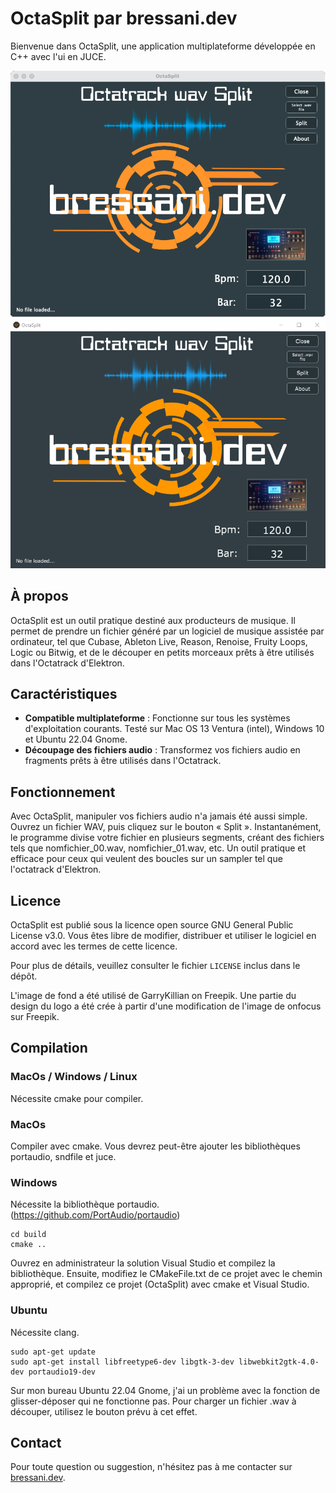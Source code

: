 # OctaSplit par bressani.dev

Bienvenue dans OctaSplit, une application multiplateforme développée en C++ avec l'ui en JUCE.

![OctaSplit on MacOS](./Assets/screen_macos.png)
![OctaSplit on Windows](./Assets/screen_windows.png)


## À propos
OctaSplit est un outil pratique destiné aux producteurs de musique. Il permet de prendre un fichier généré par un logiciel de musique assistée par ordinateur, tel que Cubase, Ableton Live, Reason, Renoise, Fruity Loops, Logic ou Bitwig, et de le découper en petits morceaux prêts à être utilisés dans l'Octatrack d'Elektron.

## Caractéristiques
- **Compatible multiplateforme** : Fonctionne sur tous les systèmes d'exploitation courants. Testé sur Mac OS 13 Ventura (intel), Windows 10 et Ubuntu 22.04 Gnome.
- **Découpage des fichiers audio** : Transformez vos fichiers audio en fragments prêts à être utilisés dans l'Octatrack.

## Fonctionnement
Avec OctaSplit, manipuler vos fichiers audio n'a jamais été aussi simple. Ouvrez un fichier WAV, puis cliquez sur le bouton « Split ». Instantanément, le programme divise votre fichier en plusieurs segments, créant des fichiers tels que nomfichier_00.wav, nomfichier_01.wav, etc. Un outil pratique et efficace pour ceux qui veulent des boucles sur un sampler tel que l'octatrack d'Elektron.

## Licence
OctaSplit est publié sous la licence open source GNU General Public License v3.0. Vous êtes libre de modifier, distribuer et utiliser le logiciel en accord avec les termes de cette licence.

Pour plus de détails, veuillez consulter le fichier `LICENSE` inclus dans le dépôt.

L'image de fond a été utilisé de GarryKillian on Freepik. Une partie du design du logo a été crée à partir d'une modification de l'image de onfocus sur Freepik.

## Compilation

### MacOs / Windows / Linux
Nécessite cmake pour compiler.

### MacOs
Compiler avec cmake. Vous devrez peut-être ajouter les bibliothèques portaudio, sndfile et juce.

### Windows
Nécessite la bibliothèque portaudio. (https://github.com/PortAudio/portaudio)

```
cd build
cmake ..
```

Ouvrez en administrateur la solution Visual Studio et compilez la bibliothèque. Ensuite, modifiez le CMakeFile.txt de ce projet avec le chemin approprié, et compilez ce projet (OctaSplit) avec cmake et Visual Studio.

### Ubuntu

Nécessite clang.

```
sudo apt-get update
sudo apt-get install libfreetype6-dev libgtk-3-dev libwebkit2gtk-4.0-dev portaudio19-dev
```

Sur mon bureau Ubuntu 22.04 Gnome, j'ai un problème avec la fonction de glisser-déposer qui ne fonctionne pas. Pour charger un fichier .wav à découper, utilisez le bouton prévu à cet effet.

## Contact
Pour toute question ou suggestion, n'hésitez pas à me contacter sur [bressani.dev](http://bressani.dev).
